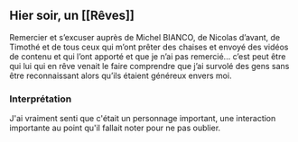 ## Hier soir, un [[Rêves]]
Remercier et s’excuser auprès de Michel BIANCO, de Nicolas d’avant, de Timothé et de tous ceux qui m’ont prêter des chaises et envoyé des vidéos de contenu et qui l’ont apporté et que je n’ai pas remercié... c’est peut être qui lui qui en rêve venait le faire comprendre que j’ai survolé des gens sans être reconnaissant alors qu’ils étaient généreux envers moi. 
### Interprétation
J'ai vraiment senti que c'était un personnage important, une interaction importante au point qu'il fallait noter pour ne pas oublier.